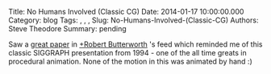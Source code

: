 Title: No Humans Involved (Classic CG)
Date: 2014-01-17 10:00:00.000
Category: blog
Tags: , , , 
Slug: No-Humans-Involved-(Classic-CG)
Authors: Steve Theodore
Summary: pending

Saw a [great paper](http://www.staff.science.uu.nl/~geijt101/papers/SA2013/)
in [+Robert Butterworth](https://plus.google.com/116275833090172173559) 's
feed which reminded me of this classic SIGGRAPH presentation from 1994 - one
of the all time greats in procedural animation.  None of the motion in this
was animated by hand :)  
  


